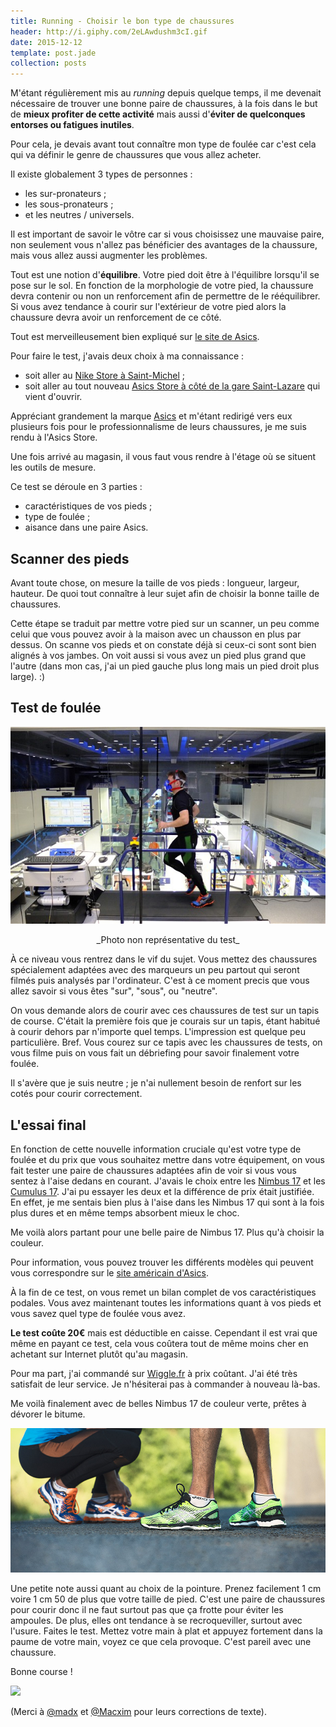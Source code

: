 ```yaml
---
title: Running - Choisir le bon type de chaussures
header: http://i.giphy.com/2eLAwdushm3cI.gif
date: 2015-12-12
template: post.jade
collection: posts
---
```


M'étant régulièrement mis au *running* depuis quelque temps, il me devenait nécessaire de trouver une bonne paire de chaussures, à la fois dans le but de **mieux profiter de cette activité** mais aussi d'**éviter de quelconques entorses ou fatigues inutiles**.

Pour cela, je devais avant tout connaître mon type de foulée car c'est cela qui va définir le genre de chaussures que vous allez acheter.

Il existe globalement 3 types de personnes :

- les sur-pronateurs ;
- les sous-pronateurs ;
- et les neutres / universels.

Il est important de savoir le vôtre car si vous choisissez une mauvaise paire, non seulement vous n'allez pas bénéficier des avantages de la chaussure, mais vous allez aussi augmenter les problèmes.

Tout est une notion d'**équilibre**. Votre pied doit être à l'équilibre lorsqu'il se pose sur le sol. En fonction de la morphologie de votre pied, la chaussure devra contenir ou non un renforcement afin de permettre de le rééquilibrer. Si vous avez tendance à courir sur l'extérieur de votre pied alors la chaussure devra avoir un renforcement de ce côté.

Tout est merveilleusement bien expliqué sur [le site de Asics](http://www.asics.com/fr/fr-fr/sports/running/preparation/understanding-pronation-find-the-right-shoes-for-you).

Pour faire le test, j'avais deux choix à ma connaissance :

- soit aller au [Nike Store à Saint-Michel](https://www.google.fr/maps/place/Nike+Store/@48.848568,2.341838,15z/data=!4m2!3m1!1s0x0:0xc7c49e9f4fbbf118?sa=X&ved=0ahUKEwigv_ufmtXJAhWLhhoKHUSGDBEQ_BIIhwEwCg) ;
- soit aller au tout nouveau [Asics Store à côté de la gare Saint-Lazare](https://www.google.fr/maps/place/asics/@48.8760386,2.3248993,17z/data=!3m1!4b1!4m2!3m1!1s0x47e66e359aa4521b:0x9d3c1fadf4e0c47e) qui vient d'ouvrir.

Appréciant grandement la marque [Asics](http://www.asics.com/fr/fr-fr) et m'étant redirigé vers eux plusieurs fois pour le professionnalisme de leurs chaussures, je me suis rendu à l'Asics Store.

Une fois arrivé au magasin, il vous faut vous rendre à l'étage où se situent les outils de mesure.

Ce test se déroule en 3 parties :

- caractéristiques de vos pieds ;
- type de foulée ;
- aisance dans une paire Asics.

## Scanner des pieds

Avant toute chose, on mesure la taille de vos pieds : longueur, largeur, hauteur. De quoi tout connaître à leur sujet afin de choisir la bonne taille de chaussures.

Cette étape se traduit par mettre votre pied sur un scanner, un peu comme celui que vous pouvez avoir à la maison avec un chausson en plus par dessus. On scanne vos pieds et on constate déjà si ceux-ci sont sont bien alignés à vos jambes. On voit aussi si vous avez un pied plus grand que l'autre (dans mon cas, j'ai un pied gauche plus long mais un pied droit plus large). :)

## Test de foulée

![](/images/running-connaitre-type-foulee/asics-test.jpg)

<div style="text-align: center">_Photo non représentative du test_</div>

À ce niveau vous rentrez dans le vif du sujet. Vous mettez des chaussures spécialement adaptées avec des marqueurs un peu partout qui seront filmés puis analysés par l'ordinateur. C'est à ce moment precis que vous allez savoir si vous êtes "sur", "sous", ou "neutre".

On vous demande alors de courir avec ces chaussures de test sur un tapis de course. C'était la première fois que je courais sur un tapis, étant habitué à courir dehors par n'importe quel temps. L'impression est quelque peu particulière. Bref. Vous courez sur ce tapis avec les chaussures de tests, on vous filme puis on vous fait un débriefing pour savoir finalement votre foulée.

Il s'avère que je suis neutre ; je n'ai nullement besoin de renfort sur les cotés pour courir correctement.

## L'essai final

En fonction de cette nouvelle information cruciale qu'est votre type de foulée et du prix que vous souhaitez mettre dans votre équipement, on vous fait tester une paire de chaussures adaptées afin de voir si vous vous sentez à l'aise dedans en courant. J'avais le choix entre les [Nimbus 17](http://www.asics.com/fr/fr-fr/Boutique/Chaussures/Course-%C3%A0-pied/Hommes/GEL-NIMBUS-17/p/0010236915.0130) et les [Cumulus 17](http://www.asics.com/fr/fr-fr/Boutique/Chaussures/Course-%C3%A0-pied/Hommes/GEL-CUMULUS-17/p/0010248235.0193). J'ai pu essayer les deux et la différence de prix était justifiée. En effet, je me sentais bien plus à l'aise dans les Nimbus 17 qui sont à la fois plus dures et en même temps absorbent mieux le choc.

Me voilà alors partant pour une belle paire de Nimbus 17. Plus qu'à choisir la couleur.

Pour information, vous pouvez trouver les différents modèles qui peuvent vous correspondre sur le [site américain d'Asics](http://www.asicsamerica.com/medias/sys_master/he4/h13/9687465590814/pronation_chart.jpg).

À la fin de ce test, on vous remet un bilan complet de vos caractéristiques podales. Vous avez maintenant toutes les informations quant à vos pieds et vous savez quel type de foulée vous avez.

**Le test coûte 20€** mais est déductible en caisse. Cependant il est vrai que même en payant ce test, cela vous coûtera tout de même moins cher en achetant sur Internet plutôt qu'au magasin.

Pour ma part, j'ai commandé sur [Wiggle.fr](http://www.wiggle.fr/chaussures-asics-gel-nimbus-17-ah15/) à prix coûtant. J'ai été très satisfait de leur service. Je n'hésiterai pas à commander à nouveau là-bas.

Me voilà finalement avec de belles Nimbus 17 de couleur verte, prêtes à dévorer le bitume.

![](/images/running-connaitre-type-foulee/asics-colour.jpg)

Une petite note aussi quant au choix de la pointure. Prenez facilement 1 cm voire 1 cm 50 de plus que votre taille de pied. C'est une paire de chaussures pour courir donc il ne faut surtout pas que ça frotte pour éviter les ampoules. De plus, elles ont tendance à se recroqueviller, surtout avec l'usure. Faites le test. Mettez votre main à plat et appuyez fortement dans la paume de votre main, voyez ce que cela provoque. C'est pareil avec une chaussure.

Bonne course !

<img style="width: 50%; margin: auto;" src="http://i.giphy.com/fUMhF7Vp5iLVm.gif">

(Merci à [@madx](https://twitter.com/madx) et [@Macxim](https://twitter.com/Macxim) pour leurs corrections de texte).

